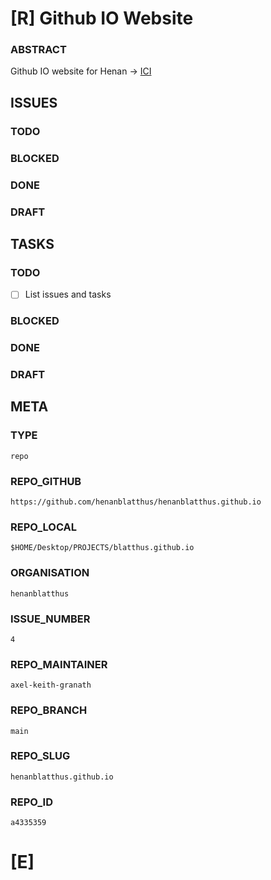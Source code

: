 # **[R]** Github IO Website
### ABSTRACT
Github IO website for Henan ->  [ICI](https://henanblatthus.github.io/)
## ISSUES
### TODO
### BLOCKED
### DONE
### DRAFT
## TASKS
### TODO

- [ ] List issues and tasks

### BLOCKED
### DONE
### DRAFT
## META
### TYPE
```repo```
### REPO_GITHUB
```https://github.com/henanblatthus/henanblatthus.github.io```
### REPO_LOCAL
```$HOME/Desktop/PROJECTS/blatthus.github.io```
### ORGANISATION
```henanblatthus```
### ISSUE_NUMBER
```4```
### REPO_MAINTAINER
```axel-keith-granath```
### REPO_BRANCH
```main```
### REPO_SLUG
```henanblatthus.github.io```
### REPO_ID
```a4335359```
# **[E]**
